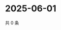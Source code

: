 # 2025-06-01

共 0 条

<!-- BEGIN ZHIHUVIDEO -->
<!-- 最后更新时间 Sun Jun 01 2025 03:08:21 GMT+0800 (China Standard Time) -->

<!-- END ZHIHUVIDEO -->
